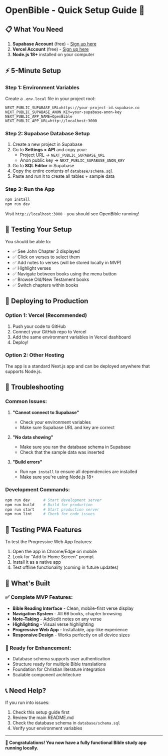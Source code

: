 # OpenBible - Quick Setup Guide 🚀

## 📋 What You Need
1. **Supabase Account** (free) - [Sign up here](https://supabase.com)
2. **Vercel Account** (free) - [Sign up here](https://vercel.com) 
3. **Node.js 18+** installed on your computer

## ⚡ 5-Minute Setup

### Step 1: Environment Variables
Create a `.env.local` file in your project root:

```env
NEXT_PUBLIC_SUPABASE_URL=https://your-project-id.supabase.co
NEXT_PUBLIC_SUPABASE_ANON_KEY=your-supabase-anon-key
NEXT_PUBLIC_APP_NAME=OpenBible
NEXT_PUBLIC_APP_URL=http://localhost:3000
```

### Step 2: Supabase Database Setup
1. Create a new project in Supabase
2. Go to **Settings > API** and copy your:
   - Project URL → `NEXT_PUBLIC_SUPABASE_URL`
   - Anon public key → `NEXT_PUBLIC_SUPABASE_ANON_KEY`
3. Go to **SQL Editor** in Supabase
4. Copy the entire contents of `database/schema.sql`
5. Paste and run it to create all tables + sample data

### Step 3: Run the App
```bash
npm install
npm run dev
```

Visit `http://localhost:3000` - you should see OpenBible running!

## 🎯 Testing Your Setup

You should be able to:
- ✅ See John Chapter 3 displayed
- ✅ Click on verses to select them
- ✅ Add notes to verses (will be stored locally in MVP)
- ✅ Highlight verses
- ✅ Navigate between books using the menu button
- ✅ Browse Old/New Testament books
- ✅ Switch chapters within books

## 🚀 Deploying to Production

### Option 1: Vercel (Recommended)
1. Push your code to GitHub
2. Connect your GitHub repo to Vercel
3. Add the same environment variables in Vercel dashboard
4. Deploy!

### Option 2: Other Hosting
The app is a standard Next.js app and can be deployed anywhere that supports Node.js.

## 🔧 Troubleshooting

### Common Issues:
1. **"Cannot connect to Supabase"** 
   - Check your environment variables
   - Make sure Supabase URL and key are correct

2. **"No data showing"**
   - Make sure you ran the database schema in Supabase
   - Check that the sample data was inserted

3. **"Build errors"**
   - Run `npm install` to ensure all dependencies are installed
   - Make sure you're using Node.js 18+

### Development Commands:
```bash
npm run dev      # Start development server
npm run build    # Build for production
npm run start    # Start production server
npm run lint     # Check for code issues
```

## 📱 Testing PWA Features

To test the Progressive Web App features:
1. Open the app in Chrome/Edge on mobile
2. Look for "Add to Home Screen" prompt
3. Install it as a native app
4. Test offline functionality (coming in future updates)

## 🎯 What's Built

### ✅ Complete MVP Features:
- **Bible Reading Interface** - Clean, mobile-first verse display
- **Navigation System** - All 66 books, chapter browsing
- **Note-Taking** - Add/edit notes on any verse
- **Highlighting** - Visual verse highlighting
- **Progressive Web App** - Installable, app-like experience
- **Responsive Design** - Works perfectly on all device sizes

### 🔮 Ready for Enhancement:
- Database schema supports user authentication
- Structure ready for multiple Bible translations
- Foundation for Christian literature integration
- Scalable component architecture

## 📞 Need Help?

If you run into issues:
1. Check this setup guide first
2. Review the main README.md
3. Check the database schema in `database/schema.sql`
4. Verify your environment variables

---

**🎉 Congratulations! You now have a fully functional Bible study app running locally.** 